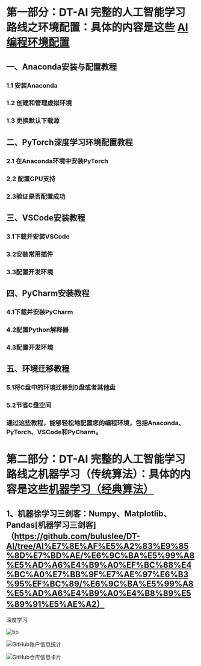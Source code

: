 
#  第一部分：DT-AI 完整的人工智能学习路线之环境配置：具体的内容是这些  [AI编程环境配置](https://github.com/buluslee/DT-AI/tree/AI%E7%8E%AF%E5%A2%83%E9%85%8D%E7%BD%AE)

## 一、Anaconda安装与配置教程

### 1.1 安装Anaconda

### 1.2 创建和管理虚拟环境

### 1.3 更换默认下载源

## 二、PyTorch深度学习环境配置教程

### 2.1 在Anaconda环境中安装PyTorch
### 2.2 配置GPU支持
### 2.3验证是否配置成功

## 三、VSCode安装教程

### 3.1下载并安装VSCode
### 3.2安装常用插件
### 3.3配置开发环境


## 四、PyCharm安装教程

### 4.1下载并安装PyCharm
### 4.2配置Python解释器
### 4.3配置开发环境

## 五、环境迁移教程

### 5.1将C盘中的环境迁移到D盘或者其他盘
### 5.2节省C盘空间
### 通过这些教程，能够轻松地配置您的编程环境，包括Anaconda、PyTorch、VSCode和PyCharm。

# 第二部分：DT-AI 完整的人工智能学习路线之机器学习（传统算法）：具体的内容是这些[机器学习（经典算法）](https://github.com/buluslee/DT-AI/tree/AI%E7%8E%AF%E5%A2%83%E9%85%8D%E7%BD%AE/%E6%9C%BA%E5%99%A8%E5%AD%A6%E4%B9%A0%EF%BC%88%E4%BC%A0%E7%BB%9F%E7%AE%97%E6%B3%95%EF%BC%89)

## 1、机器徐学习三剑客：Numpy、Matplotlib、Pandas[机器学习三剑客]（https://github.com/buluslee/DT-AI/tree/AI%E7%8E%AF%E5%A2%83%E9%85%8D%E7%BD%AE/%E6%9C%BA%E5%99%A8%E5%AD%A6%E4%B9%A0%EF%BC%88%E4%BC%A0%E7%BB%9F%E7%AE%97%E6%B3%95%EF%BC%89/%E6%9C%BA%E5%99%A8%E5%AD%A6%E4%B9%A0%E4%B8%89%E5%89%91%E5%AE%A2）



深度学习

![tip](https://badgen.net/badge/python/3.1.6/green?icon=packagephobia)

![GitHub账户信息统计](https://github-stats.ubrong.com/api?username=buluslee&show_icons=true&theme=tokyonight)

![GitHub仓库信息卡片](https://github-stats.ubrong.com/api/pin/?username=buluslee&repo=GNN&theme=dark)
